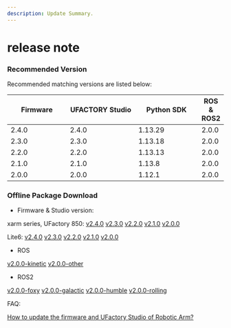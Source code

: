 ```yaml
---
description: Update Summary.
---
```


# release note

### Recommended Version

Recommended matching versions are listed below:

<table><thead><tr><th width="152">Firmware</th><th width="178">UFACTORY Studio</th><th width="175">Python SDK</th><th>ROS &#x26; ROS2</th></tr></thead><tbody><tr><td>2.4.0</td><td>2.4.0</td><td>1.13.29</td><td>2.0.0</td></tr><tr><td>2.3.0</td><td>2.3.0</td><td>1.13.18</td><td>2.0.0</td></tr><tr><td>2.2.0</td><td>2.2.0</td><td>1.13.13</td><td>2.0.0</td></tr><tr><td>2.1.0</td><td>2.1.0</td><td>1.13.8</td><td>2.0.0</td></tr><tr><td>2.0.0</td><td>2.0.0</td><td>1.12.1</td><td>2.0.0</td></tr></tbody></table>

### Offline Package Download

* Firmware & Studio version:

&#x20;        xarm series, UFactory 850:  [v2.4.0](https://drive.google.com/drive/folders/13YArBHQ8AGdehyAI7d41ZQtTEuayr3GW?usp=drive\_link)    [v2.3.0](https://drive.google.com/drive/folders/1\_\_7KfdLiP0f7KjEl1BE-4yfjn\_vFcOAY?usp=drive\_link)     [v2.2.0](https://drive.google.com/drive/folders/16udzVXUawIFsOTjPBoUTp\_3qDO0ZXhFM?usp=drive\_link)     [v2.1.0](https://drive.google.com/drive/folders/1F4noCUPZ9qyYnWplBhn6FV4Q\_gQp-JEy?usp=drive\_link)    [ v2.0.0](https://drive.google.com/drive/folders/1-po59bPQvD8ZvkrxUvWfqufHGfB9TvyR?usp=drive\_link)

&#x20;        Lite6:   [v2.4.0](https://drive.google.com/drive/folders/1o0U77f93NskY5b2QtulnOnLNijCfmi2x?usp=sharing)    [v2.3.0](https://drive.google.com/drive/folders/1eDh35TbJsZNtFjEA\_q7uGLWfQcuBUItn?usp=drive\_link)     [v2.2.0](https://drive.google.com/drive/folders/1etS4P4P3I7TAuCi07\_YpxIKrC\_7GZxRL?usp=drive\_link)     [v2.1.0](https://drive.google.com/drive/folders/10tw5mKVkIZVSvyLH75Mr\_CaFzdjpKjiW?usp=drive\_link)    [ v2.0.0](https://drive.google.com/drive/folders/1fVmX-RV5mW9RBHWOFWV7eUFc5Q6P1H36?usp=drive\_link)

* ROS

&#x20;       [v2.0.0-kinetic](https://github.com/xArm-Developer/xarm\_ros/releases/tag/v2.0.0-kinetic)     [v2.0.0-other](https://github.com/xArm-Developer/xarm\_ros/releases/tag/v2.0.0)

* ROS2

&#x20;       [v2.0.0-foxy](https://github.com/xArm-Developer/xarm\_ros2/releases/tag/v2.0.0-foxy)     [v2.0.0-galactic](https://github.com/xArm-Developer/xarm\_ros2/releases/tag/v2.0.0-galactic)     [v2.0.0-humble](https://github.com/xArm-Developer/xarm\_ros2/releases/tag/v2.0.0-humble)     [v2.0.0-rolling](https://github.com/xArm-Developer/xarm\_ros2/releases/tag/v2.0.0-rolling)



FAQ:&#x20;

[How to update the firmware and UFactory Studio of Robotic Arm?](https://app.gitbook.com/s/xqpSs3BbFPFzgUjBqYuO/faq/how-to-update-the-firmware-and-ufactory-studio-of-robotic-arm)
